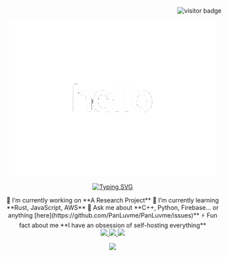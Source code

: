 <div align="right">
  
  ![visitor badge](https://visitor-badge.laobi.icu/badge?page_id=PanLuvme.visitor-badge)
  
</div>

<div align="center">
  
  <img src="hello-animated.gif">
  
</div>

<div align="center">
  
  [![Typing SVG](https://readme-typing-svg.demolab.com/?lines=Alejandro+Avina+Fernandez)](https://git.io/typing-svg)
  
</div>

<div align="center">
  🔭 I’m currently working on **A Research Project**
  🌱 I’m currently learning **Rust, JavaScript, AWS**
  💬 Ask me about **C++, Python, Firebase... or anything [here](https://github.com/PanLuvme/PanLuvme/issues)**
  ⚡ Fun fact about me **I have an obsession of self-hosting everything**
</div>

<div align="center">
  <a href="mailto:alex.avina1212@gmail.com">
    <img src="https://img.shields.io/badge/Gmail-333333?style=for-the-badge&logo=gmail&logoColor=red" />
  </a>
  <a href="https://linkedin.com/in/alex-avina" target="_blank">
    <img src="https://img.shields.io/badge/LinkedIn-0077B5?style=for-the-badge&logo=linkedin&logoColor=white" target="_blank" />
  </a>
  <a href="https://panluvme.github.io" target="_blank">
    <img src="https://img.shields.io/badge/Portfolio-FF5722?style=for-the-badge&logo=todoist&logoColor=white" target="_blank" />
  </a>
</div>

<p align="center">
  <a href="https://skillicons.dev">
    <img src="https://skillicons.dev/icons?i=git,kubernetes,docker,c,vim" />
  </a>
</p>
